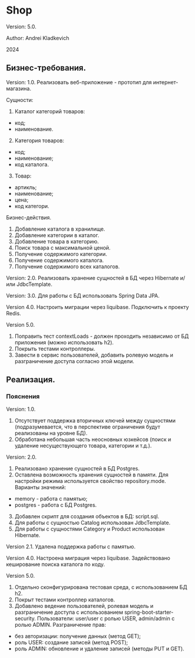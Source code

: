 # Shop

Version: 5.0.

Author: Andrei Kladkevich

2024

## Бизнес-требования.

Version: 1.0.
Реализовать веб-приложение - прототип для интернет-магазина.

Сущности:
1. Каталог категорий товаров:
- код;
- наименование.
2. Категория товаров:
- код;
- наименование;
- код каталога.
3. Товар:
- артикль;
- наименование;
- цена;
- код категори.

Бизнес-действия.
1. Добавление каталога в хранилище.
2. Добавление категории в каталог.
3. Добавление товара в категорию.
4. Поиск товара с максимальной ценой.
5. Получение содержимого категории.
6. Получение содержимого каталога.
7. Получение содержимого всех каталогов.

Version: 2.0.
Реализовать хранение сущностей в БД через Hibernate и/или JdbcTemplate.

Version: 3.0.
Для работы с БД использовать Spring Data JPA.

Version 4.0.
Настроить миграции через liquibase.
Подключить к проекту Redis.

Version 5.0.
1. Поправить тест contextLoads - должен проходить независимо от БД приложения
(можно использовать h2).
2. Покрыть тестами контроллеры.
3. Завести в сервис пользователей, добавить ролевую модель и разграничение
   доступа согласно этой модели.

## Реализация.

### Пояснения
Version: 1.0.
1. Отсутствует поддержка вторичных ключей между сущностями (подразумевается, что в перспективе ограничения будут реализованы на уровне БД).
2. Обработана небольшая часть неосновных юзкейсов (поиск и удаление несуществующего товара, категории и т.д.).

Version: 2.0.
1. Реализовано хранение сущностей в БД Postgres.
2. Оставлена возможность хранения сущностей в памяти.
Для настройки режима используется свойство repository.mode.
Варианты значений:
- memory - работа с памятью;
- postgres - работа с БД Postgres.
3. Добавлен скрипт для создания объектов в БД: script.sql.
4. Для работы с сущностью Catalog использован JdbcTemplate.
5. Для работы с сущностями Category и Product использован Hibernate.

Version 2.1.
Удалена поддержка работы с памятью.

Version 4.0.
Настроена миграция через liquibase.
Задействовано кеширование поиска каталога по коду.

Version 5.0.
1. Отдельно сконфигурирована тестовая среда, с использованием БД h2.
2. Покрыт тестами контроллер каталогов.
3. Добавлено ведение пользователей, ролевая модель и разграничение доступа с использованием spring-boot-starter-security.
Пользователи: user/user с ролью USER, admin/admin с ролью ADMIN.
Разграничение прав:
- без авторизации: получение данных (метод GET);
- роль USER: создание записей (метод POST);
- роль ADMIN: обновление и удаление записей (методы PUT и GET).